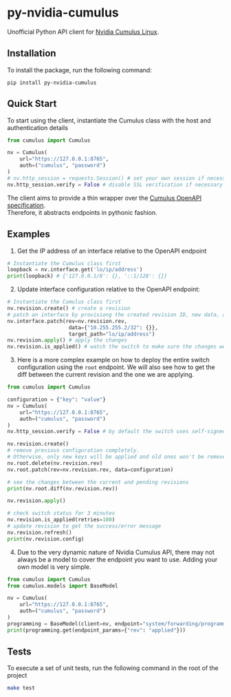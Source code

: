 # py-nvidia-cumulus
Unofficial Python API client for [Nvidia Cumulus Linux](https://docs.nvidia.com/networking-ethernet-software/cumulus-linux-54/pdf/).

## Installation

To install the package, run the following command:
```
pip install py-nvidia-cumulus
```

## Quick Start

To start using the client, instantiate the Cumulus class with the host and authentication details
```python
from cumulus import Cumulus

nv = Cumulus(
    url="https://127.0.0.1:8765",
    auth=("cumulus", "password")
)
# nv.http_session = requests.Session() # set your own session if necessary
nv.http_session.verify = False # disable SSL verification if necessary
```

The client aims to provide a thin wrapper over the [Cumulus OpenAPI specification](https://docs.nvidia.com/networking-ethernet-software/cumulus-linux-53/api/index.html).<br>
Therefore, it abstracts endpoints in pythonic fashion.

## Examples

1. Get the IP address of an interface relative to the OpenAPI endpoint
```python
# Instantiate the Cumulus class first
loopback = nv.interface.get('lo/ip/address')
print(loopback) # {'127.0.0.1/8': {}, '::1/128': {}}
```
2. Update interface configuration relative to the OpenAPI endpoint:
```python
# Instantiate the Cumulus class first
nv.revision.create() # create a revision
# patch an interface by provisiong the created revision ID, new data, and path to the object
nv.interface.patch(rev=nv.revision.rev,
                    data={"10.255.255.2/32": {}},
                    target_path="lo/ip/address")
nv.revision.apply() # apply the changes
nv.revision.is_applied() # watch the switch to make sure the changes were applied successfully
```

3. Here is a more complex example on how to deploy the entire switch configuration using the `root` endpoint.
We will also see how to get the diff between the current revision and the one we are applying.
```python
from cumulus import Cumulus

configuration = {"key": "value"}
nv = Cumulus(
    url="https://127.0.0.1:8765",
    auth=("cumulus", "password")
)
nv.http_session.verify = False # by default the switch uses self-signed certificate

nv.revision.create()
# remove previous configuration completely.
# Otherwise, only new keys will be applied and old ones won't be removed
nv.root.delete(nv.revision.rev)
nv.root.patch(rev=nv.revision.rev, data=configuration)

# see the changes between the current and pending revisions
print(nv.root.diff(nv.revision.rev))

nv.revision.apply()

# check switch status for 3 minutes
nv.revision.is_applied(retries=180)
# update revision to get the success/error message
nv.revision.refresh()
print(nv.revision.config)
```

4. Due to the very dynamic nature of Nvidia Cumulus API, there may not always be a model to cover the endpoint you want to use.
Adding your own model is very simple.
```python
from cumulus import Cumulus
from cumulus.models import BaseModel

nv = Cumulus(
    url="https://127.0.0.1:8765",
    auth=("cumulus", "password")
)
programming = BaseModel(client=nv, endpoint="system/forwarding/programming")
print(programming.get(endpoint_params={"rev": "applied"}))
```

## Tests
To execute a set of unit tests, run the following command in the root of the project
```bash
make test
```
